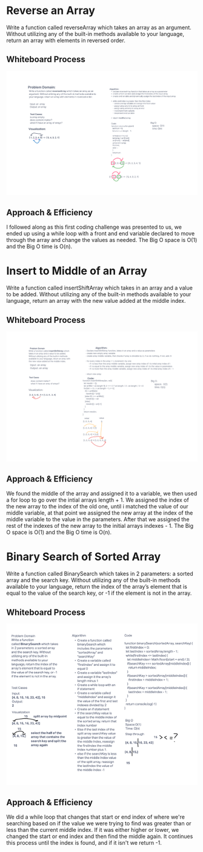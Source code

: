 # Reverse an Array
Write a function called reverseArray which takes an array as an argument. Without utilizing any of the built-in methods available to your language, return an array with elements in reversed order.

## Whiteboard Process

![Whiteboard](./whiteboards/array-reverse.png)

## Approach & Efficiency
<!-- What approach did you take? Discuss Why. What is the Big O space/time for this approach? -->
I followed along as this first coding challenge was presented to us, we ended up using a while loop with a front and end variable declared to move through the array and change the values as needed. The Big O space is O(1) and the Big O time is O(n).

# Insert to Middle of an Array
<!-- Description of the challenge -->
Write a function called insertShiftArray which takes in an array and a value to be added. Without utilizing any of the built-in methods available to your language, return an array with the new value added at the middle index.

## Whiteboard Process
<!-- Embedded whiteboard image -->

![Whiteboard](./whiteboards/array-insert-shift.png)

## Approach & Efficiency
<!-- What approach did you take? Discuss Why. What is the Big O space/time for this approach? -->

We found the middle of the array and assigned it to a variable, we then used a for loop to go over the intial arrays length + 1.
We assigned the index of the new array to the index of the old one, until i matched the value of our middle variable, at that point we assigned the new array at the index of the middle variable to the value in the parameters. After that we assigned the rest of the indexes of the new array to the initial arrays indexes - 1. The Big O space is O(1) and the Big O time is O(n).

# Binary Search of Sorted Array
<!-- Description of the challenge -->
Write a function called BinarySearch which takes in 2 parameters: a sorted array and the search key. Without utilizing any of the built-in methods available to your language, return the index of the array’s element that is equal to the value of the search key, or -1 if the element is not in the array.

## Whiteboard Process
<!-- Embedded whiteboard image -->
![whiteboard](./whiteboards/array-binary-search.png)

## Approach & Efficiency
<!-- What approach did you take? Discuss Why. What is the Big O space/time for this approach? -->
We did a while loop that changes that start or end index of where we're searching based on if the value we were trying to find was greater than or less than the current middle index. If it was either higher or lower, we changed the start or end index and then find the middle again. It continues this process until the index is found, and if it isn't we return -1.
